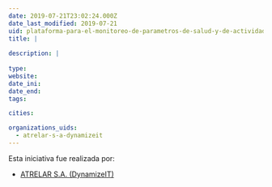 ```yaml
---
date: 2019-07-21T23:02:24.000Z
date_last_modified: 2019-07-21
uid: plataforma-para-el-monitoreo-de-parametros-de-salud-y-de-actividad-del-adulto-mayor
title: |
  
description: |
  
type: 
website: 
date_ini: 
date_end: 
tags:

cities: 

organizations_uids:
  - atrelar-s-a-dynamizeit
---
```


Esta iniciativa fue realizada por:

- [ATRELAR S.A. (DynamizeIT)](/organizaciones/atrelar-s-a-dynamizeit)

